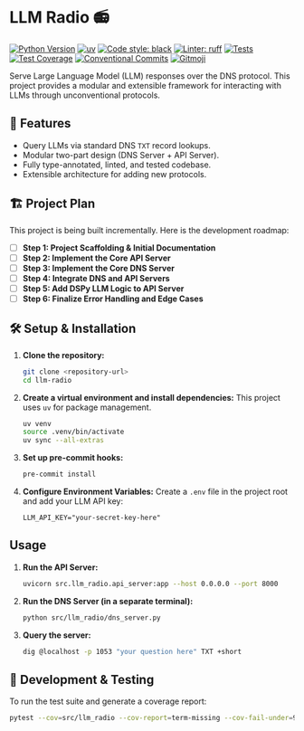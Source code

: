 # LLM Radio 📻

[![Python Version](https://img.shields.io/badge/python-3.12+-blue.svg)](https://www.python.org/downloads/)
[![uv](https://img.shields.io/badge/packaging-uv-black.svg)](https://github.com/astral-sh/uv)
[![Code style: black](https://img.shields.io/badge/code%20style-black-000000.svg)](https://github.com/psf/black)
[![Linter: ruff](https://img.shields.io/badge/linter-ruff-purple.svg)](https://github.com/astral-sh/ruff)
[![Tests](https://img.shields.io/badge/tests-pytest-green.svg)](https://pytest.org/)
[![Test Coverage](https://img.shields.io/badge/coverage-90%25+-success.svg)](#)
[![Conventional Commits](https://img.shields.io/badge/Conventional%20Commits-1.0.0-%23FE5196?logo=conventionalcommits&logoColor=white)](https://conventionalcommits.org)
[![Gitmoji](https://img.shields.io/badge/gitmoji-%20😜%20😍-FFDD67.svg)](https://gitmoji.dev)

Serve Large Language Model (LLM) responses over the DNS protocol. This project provides a modular and extensible framework for interacting with LLMs through unconventional protocols.

## 🚀 Features

*   Query LLMs via standard DNS `TXT` record lookups.
*   Modular two-part design (DNS Server + API Server).
*   Fully type-annotated, linted, and tested codebase.
*   Extensible architecture for adding new protocols.

## 🏗️ Project Plan

This project is being built incrementally. Here is the development roadmap:

- [ ] **Step 1: Project Scaffolding & Initial Documentation**
- [ ] **Step 2: Implement the Core API Server**
- [ ] **Step 3: Implement the Core DNS Server**
- [ ] **Step 4: Integrate DNS and API Servers**
- [ ] **Step 5: Add DSPy LLM Logic to API Server**
- [ ] **Step 6: Finalize Error Handling and Edge Cases**

## 🛠️ Setup & Installation

1.  **Clone the repository:**
    ```bash
    git clone <repository-url>
    cd llm-radio
    ```

2.  **Create a virtual environment and install dependencies:**
    This project uses `uv` for package management.
    ```bash
    uv venv
    source .venv/bin/activate
    uv sync --all-extras
    ```

3.  **Set up pre-commit hooks:**
    ```bash
    pre-commit install
    ```

4.  **Configure Environment Variables:**
    Create a `.env` file in the project root and add your LLM API key:
    ```
    LLM_API_KEY="your-secret-key-here"
    ```

## Usage

1.  **Run the API Server:**
    ```bash
    uvicorn src.llm_radio.api_server:app --host 0.0.0.0 --port 8000
    ```

2.  **Run the DNS Server (in a separate terminal):**
    ```bash
    python src/llm_radio/dns_server.py
    ```

3.  **Query the server:**
    ```bash
    dig @localhost -p 1053 "your question here" TXT +short
    ```

## 🧪 Development & Testing

To run the test suite and generate a coverage report:

```bash
pytest --cov=src/llm_radio --cov-report=term-missing --cov-fail-under=90
